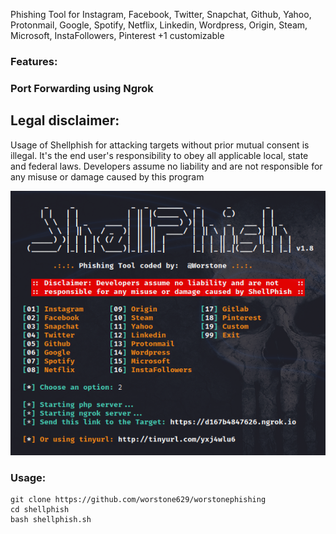 Phishing Tool for Instagram, Facebook, Twitter, Snapchat, Github, Yahoo, Protonmail, Google, Spotify, Netflix, Linkedin, Wordpress, Origin, Steam, Microsoft, InstaFollowers, Pinterest +1 customizable

### Features:
### Port Forwarding using Ngrok

## Legal disclaimer:

Usage of Shellphish for attacking targets without prior mutual consent is illegal. It's the end user's responsibility to obey all applicable local, state and federal laws. Developers assume no liability and are not responsible for any misuse or damage caused by this program 

![screenshot](Screenshot_2020-08-15_19-35-34.png)

### Usage:
```
git clone https://github.com/worstone629/worstonephishing
cd shellphish
bash shellphish.sh
```
